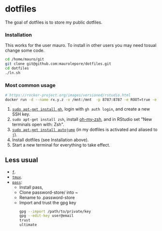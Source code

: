 # dotfiles

The goal of dotfiles is to store my public dotfiles.

### Installation

This works for the user mauro. To install in other users you may need tosual
change some code.

```bash
cd /home/mauro/git
git clone git@github.com:maurolepore/dotfiles.git
cd dotfiles
./ln.sh
```

### Most common usage

```bash
# https://rocker-project.org/images/versioned/rstudio.html
docker run -d --name rx.y.z -v /mnt:/mnt  -p 8787:8787 -e ROOT=true -e PASSWORD='secret' rocker/verse:rx.y.z
```

1. [`sudo apt-get install gh`](https://cli.github.com/), login with `gh auth login`, and create a new SSH key.
2. `sudo apt-get install zsh`, install [oh-my-zsh](https://ohmyz.sh/), and in RStudio set "New terminals open with: Zsh".
3. [`sudo apt-get install autojump`](https://github.com/wting/autojump) (in my dotfiles is activated and aliased to `j`).
4. Install dotfiles (see Installation above).
5. Start a new terminal for everything to take effect.

## Less usual

* [`f`](https://github.com/dylanaraps/fff).
* [`tmux`](https://tmuxcheatsheet.com/). 
* [`pass`](https://www.passwordstore.org/): 
    * Install pass, 
    * Clone password-store/ into ~
    * Rename to .password-store
    * Import and trust the gpg key
      ```bash
      gpg --import /path/to/private/key
      gpg --edit-key user@email
      trust
      ultimate
      ```
